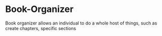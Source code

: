 # Book-Organizer
Book organizer allows an individual to do a whole host of things, such as create chapters, specific sections
